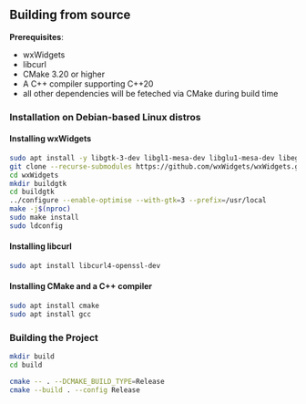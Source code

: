 ## Building from source

**Prerequisites**:
- wxWidgets
- libcurl
- CMake 3.20 or higher
- A C++ compiler supporting C++20
- all other dependencies will be feteched via CMake during build time  

### Installation on Debian-based Linux distros

#### Installing wxWidgets

``` sh
sudo apt install -y libgtk-3-dev libgl1-mesa-dev libglu1-mesa-dev libegl1-mesa-dev libgstreamer-plugins-base1.0-dev
git clone --recurse-submodules https://github.com/wxWidgets/wxWidgets.git
cd wxWidgets
mkdir buildgtk
cd buildgtk
../configure --enable-optimise --with-gtk=3 --prefix=/usr/local   
make -j$(nproc)
sudo make install
sudo ldconfig
```

#### Installing libcurl

``` sh
sudo apt install libcurl4-openssl-dev
```

#### Installing CMake and a C++ compiler

``` sh
sudo apt install cmake
sudo apt install gcc
```

### Building the Project 

``` sh
mkdir build
cd build 

cmake -- . --DCMAKE_BUILD_TYPE=Release
cmake --build . --config Release
```
